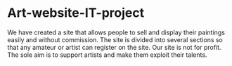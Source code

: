 # Art-website-IT-project
We have created a site that allows people to sell and 
display their paintings easily and without commission. 
The site is divided into several sections so that any 
amateur or artist can register on the site. Our site is not 
for profit. The sole aim is to support artists and make 
them exploit their talents.
